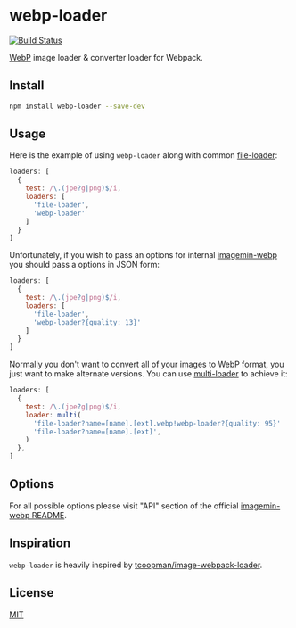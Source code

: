 # webp-loader

[![Build Status](https://travis-ci.org/kavu/webp-loader.svg?branch=master)](https://travis-ci.org/kavu/webp-loader)

[WebP](https://developers.google.com/speed/webp/) image loader & converter loader for Webpack.

## Install

```sh
npm install webp-loader --save-dev
```

## Usage

Here is the example of using `webp-loader` along with common [file-loader](https://github.com/webpack/file-loader):

```javascript
loaders: [
  {
    test: /\.(jpe?g|png)$/i,
    loaders: [
      'file-loader',
      'webp-loader'
    ]
  }
]
```

Unfortunately, if you wish to pass an options for internal [imagemin-webp](https://github.com/imagemin/imagemin-webp) you should pass a options in JSON form:

```javascript
loaders: [
  {
    test: /\.(jpe?g|png)$/i,
    loaders: [
      'file-loader',
      'webp-loader?{quality: 13}'
    ]
  }
]
```

Normally you don't want to convert all of your images to WebP format, you just want to make alternate versions. You can use [multi-loader](https://github.com/webpack-contrib/multi-loader) to achieve it:

```javascript
loaders: [
  {
    test: /\.(jpe?g|png)$/i,
    loader: multi(
      'file-loader?name=[name].[ext].webp!webp-loader?{quality: 95}'
      'file-loader?name=[name].[ext]',
    )
  },
]
```

## Options

For all possible options please visit "API" section of the official [imagemin-webp README](https://github.com/imagemin/imagemin-webp#imageminwebpoptions).

## Inspiration

`webp-loader` is heavily inspired by [tcoopman/image-webpack-loader](https://github.com/tcoopman/image-webpack-loader).

## License

[MIT](http://opensource.org/licenses/MIT)
